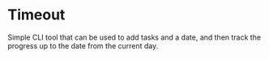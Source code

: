 # Timeout

Simple CLI tool that can be used to add tasks and a date, and then track the progress up to the date from the current day.

